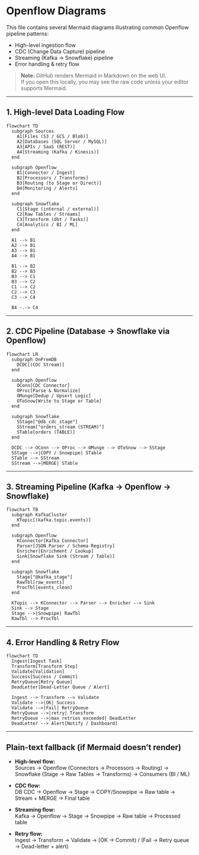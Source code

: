 # Openflow Diagrams

This file contains several Mermaid diagrams illustrating common Openflow pipeline patterns:
- High-level ingestion flow
- CDC (Change Data Capture) pipeline
- Streaming (Kafka → Snowflake) pipeline
- Error handling & retry flow

> **Note:** GitHub renders Mermaid in Markdown on the web UI.  
> If you open this locally, you may see the raw code unless your editor supports Mermaid.

---

## 1. High-level Data Loading Flow

```mermaid
flowchart TD
  subgraph Sources
    A1[Files (S3 / GCS / Blob)]
    A2[Databases (SQL Server / MySQL)]
    A3[APIs / SaaS (REST)]
    A4[Streaming (Kafka / Kinesis)]
  end

  subgraph Openflow
    B1[Connector / Ingest]
    B2[Processors / Transforms]
    B3[Routing (to Stage or Direct)]
    B4[Monitoring / Alerts]
  end

  subgraph Snowflake
    C1[Stage (internal / external)]
    C2[Raw Tables / Streams]
    C3[Transform (dbt / Tasks)]
    C4[Analytics / BI / ML]
  end

  A1 --> B1
  A2 --> B1
  A3 --> B1
  A4 --> B1

  B1 --> B2
  B2 --> B3
  B3 --> C1
  B3 --> C2
  C1 --> C2
  C2 --> C3
  C3 --> C4

  B4 -.-> C4
```

---

## 2. CDC Pipeline (Database → Snowflake via Openflow)

```mermaid
flowchart LR
  subgraph OnPremDB
    DCDC[(CDC Stream)]
  end

  subgraph Openflow
    OConn[CDC Connector]
    OProc[Parse & Normalize]
    OMunge[Dedup / Upsert Logic]
    OToSnow[Write to Stage or Table]
  end

  subgraph Snowflake
    SStage["@db_cdc_stage"]
    SStream["orders_stream (STREAM)"]
    STable[orders (TABLE)]
  end

  DCDC --> OConn --> OProc --> OMunge --> OToSnow --> SStage
  SStage -->|COPY / Snowpipe| STable
  STable --> SStream
  SStream -->|MERGE| STable
```

---

## 3. Streaming Pipeline (Kafka → Openflow → Snowflake)

```mermaid
flowchart TB
  subgraph KafkaCluster
    KTopic[(kafka.topic.events)]
  end

  subgraph Openflow
    KConnector[Kafka Connector]
    Parser[JSON Parser / Schema Registry]
    Enricher[Enrichment / Lookup]
    Sink[Snowflake Sink (Stream / Table)]
  end

  subgraph Snowflake
    Stage["@kafka_stage"]
    RawTbl[raw_events]
    ProcTbl[events_clean]
  end

  KTopic --> KConnector --> Parser --> Enricher --> Sink
  Sink --> Stage
  Stage -->|Snowpipe| RawTbl
  RawTbl --> ProcTbl
```

---

## 4. Error Handling & Retry Flow

```mermaid
flowchart TD
  Ingest[Ingest Task]
  Transform[Transform Step]
  Validate[Validation]
  Success[Success / Commit]
  RetryQueue[Retry Queue]
  DeadLetter[Dead-Letter Queue / Alert]

  Ingest --> Transform --> Validate
  Validate -->|OK| Success
  Validate -->|Fail| RetryQueue
  RetryQueue -->|retry| Transform
  RetryQueue -->|max retries exceeded| DeadLetter
  DeadLetter --> Alert[Notify / Dashboard]
```

---

## Plain-text fallback (if Mermaid doesn’t render)

- **High-level flow:**  
  Sources → Openflow (Connectors → Processors → Routing) → Snowflake (Stage → Raw Tables → Transforms) → Consumers (BI / ML)

- **CDC flow:**  
  DB CDC → Openflow → Stage → COPY/Snowpipe → Raw table → Stream + MERGE → Final table

- **Streaming flow:**  
  Kafka → Openflow → Stage → Snowpipe → Raw table → Processed table

- **Retry flow:**  
  Ingest → Transform → Validate → (OK → Commit) / (Fail → Retry queue → Dead-letter + alert)
